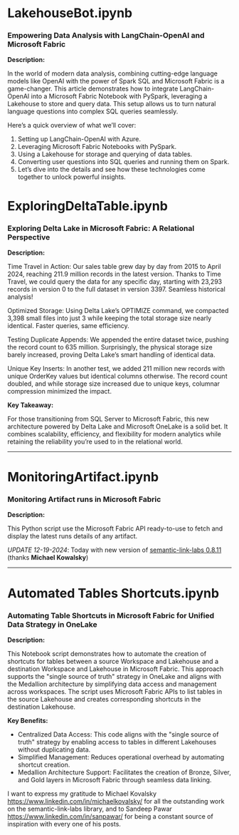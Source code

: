 # LakehouseBot.ipynb

### Empowering Data Analysis with LangChain-OpenAI and Microsoft Fabric

**Description:**

In the world of modern data analysis, combining cutting-edge language models like OpenAI with the power of Spark SQL and Microsoft Fabric is a game-changer. This article demonstrates how to integrate LangChain-OpenAI into a Microsoft Fabric Notebook with PySpark, leveraging a Lakehouse to store and query data. This setup allows us to turn natural language questions into complex SQL queries seamlessly.

Here’s a quick overview of what we’ll cover:

1. Setting up LangChain-OpenAI with Azure.
2. Leveraging Microsoft Fabric Notebooks with PySpark.
3. Using a Lakehouse for storage and querying of data tables.
4. Converting user questions into SQL queries and running them on Spark.
5. Let’s dive into the details and see how these technologies come together to unlock powerful insights.


# ExploringDeltaTable.ipynb

### Exploring Delta Lake in Microsoft Fabric: A Relational Perspective

**Description:**

Time Travel in Action: Our sales table grew day by day from 2015 to April 2024, reaching 211.9 million records in the latest version. Thanks to Time Travel, we could query the data for any specific day, starting with 23,293 records in version 0 to the full dataset in version 3397. Seamless historical analysis!

Optimized Storage: Using Delta Lake’s OPTIMIZE command, we compacted 3,398 small files into just 3 while keeping the total storage size nearly identical. Faster queries, same efficiency.

Testing Duplicate Appends: We appended the entire dataset twice, pushing the record count to 635 million. Surprisingly, the physical storage size barely increased, proving Delta Lake’s smart handling of identical data.

Unique Key Inserts: In another test, we added 211 million new records with unique OrderKey values but identical columns otherwise. The record count doubled, and while storage size increased due to unique keys, columnar compression minimized the impact.

**Key Takeaway:** 

For those transitioning from SQL Server to Microsoft Fabric, this new architecture powered by Delta Lake and Microsoft OneLake is a solid bet. It combines scalability, efficiency, and flexibility for modern analytics while retaining the reliability you’re used to in the relational world.
_____________________________________

# MonitoringArtifact.ipynb

### Monitoring Artifact runs in Microsoft Fabric

**Description:**

This Python script use the Microsoft Fabric API ready-to-use to fetch and display the latest runs details of any artifact.

*UPDATE 12-19-2024*: Today with new version of [semantic-link-labs 0.8.11](https://github.com/microsoft/semantic-link-labs/releases/tag/0.8.11) (thanks **Michael Kowalsky**)
_____________________________________

# Automated Tables Shortcuts.ipynb

### Automating Table Shortcuts in Microsoft Fabric for Unified Data Strategy in OneLake

**Description:**

This Notebook script demonstrates how to automate the creation of shortcuts for tables between a source Workspace and Lakehouse and a destination Workspace and Lakehouse in Microsoft Fabric. This approach supports the "single source of truth" strategy in OneLake and aligns with the Medallion architecture by simplifying data access and management across workspaces. The script uses Microsoft Fabric APIs to list tables in the source Lakehouse and creates corresponding shortcuts in the destination Lakehouse.

**Key Benefits:**
- Centralized Data Access: This code aligns with the "single source of truth" strategy by enabling access to tables in different Lakehouses without duplicating data.
- Simplified Management: Reduces operational overhead by automating shortcut creation.
- Medallion Architecture Support: Facilitates the creation of Bronze, Silver, and Gold layers in Microsoft Fabric through seamless data linking.

I want to express my gratitude to Michael Kovalsky https://www.linkedin.com/in/michaelkovalsky/ for all the outstanding work on the semantic-link-labs library, and to Sandeep Pawar https://www.linkedin.com/in/sanpawar/ for being a constant source of inspiration with every one of his posts.
